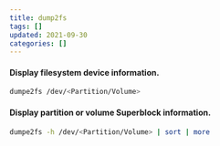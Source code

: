```yaml
---
title: dump2fs
tags: []
updated: 2021-09-30
categories: []
---
```



#### Display filesystem device information.
```bash
dumpe2fs /dev/<Partition/Volume>
```

#### Display partition or volume Superblock information.
```bash
dumpe2fs -h /dev/<Partition/Volume> | sort | more
```